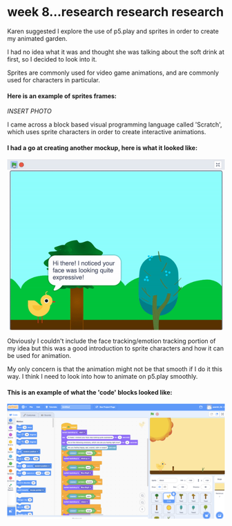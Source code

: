 # week 8...research research research

Karen suggested I explore the use of p5.play and sprites in order to create my animated garden.

I had no idea what it was and thought she was talking about the soft drink at first, so I decided to look into it.

Sprites are commonly used for video game animations, and are commonly used for characters in particular.

#### Here is an example of sprites frames:

*INSERT PHOTO*

I came across a block based visual programming language called 'Scratch', which uses sprite characters in order to create interactive animations.

#### I had a go at creating another mockup, here is what it looked like:

<img src=https://github.com/yasminhb/slavetothealgorithm/blob/master/week%208/ezgif-3-a2492672e79c.gif>

Obviously I couldn't include the face tracking/emotion tracking portion of my idea but this was a good introduction to sprite characters and how it can be used for animation. 

My only concern is that the animation might not be that smooth if I do it this way. I think I need to look into how to animate on p5.play smoothly.

#### This is an example of what the 'code' blocks looked like:

<img src=https://github.com/yasminhb/slavetothealgorithm/blob/master/week%208/Screen%20Shot%202020-09-22%20at%202.15.00%20pm.png>
